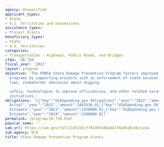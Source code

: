 ```yaml
---
agency: Unspecified
applicant_types:
- State
- U.S. Territories and possessions
assistance_types:
- Project Grants
beneficiary_types:
- State
- U.S. Territories
categories:
- Transportation - Highways, Public Roads, and Bridges
cfda: '20.720'
fiscal_year: '2022'
layout: program
objective: 'The PHMSA State Damage Prevention Program fosters improved damage prevention
  programs by supporting projects such as enforcement of state excavation damage prevention
  laws, stakeholder education about digging

  safely, technologies to improve efficiencies, and other related excavation safety
  initiatives.'
obligations: '[{"key":"USASpending.gov Obligations","year":"2022","amount":1557206.01},{"key":"SAM.gov
  Actual","year":"2022","amount":1663516.0},{"key":"USASpending.gov Obligations","year":"2023","amount":-301113.3},{"key":"SAM.gov
  Estimate","year":"2023","amount":1550000.0},{"key":"USASpending.gov Obligations","year":"2024","amount":0.0},{"key":"SAM.gov
  Estimate","year":"2024","amount":1500000.0}]'
permalink: /program/20.720.html
popular_name: ''
sam_url: https://sam.gov/fal/11df255cf765497a9beb4370a0528cb6/view
sub-agency: N/A
title: State Damage Prevention Program Grants
---
```

